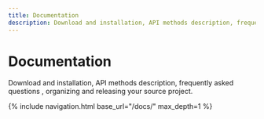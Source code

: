 ```yaml
---
title: Documentation
description: Download and installation, API methods description, frequently asked questions , organizing and releasing your source project.
---
```


# Documentation

Download and installation, API methods description, frequently asked questions , organizing and releasing your source project.

<nav class="cards">
{% include navigation.html base_url="/docs/" max_depth=1 %}
</nav>

